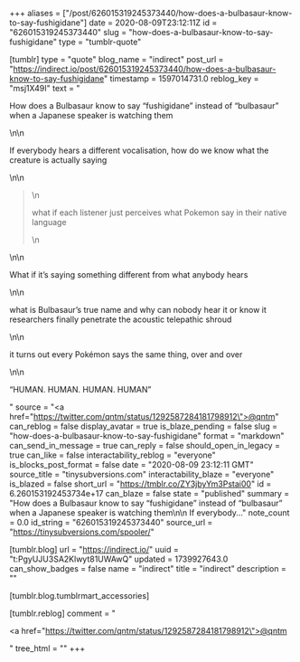 +++
aliases = ["/post/626015319245373440/how-does-a-bulbasaur-know-to-say-fushigidane"]
date = 2020-08-09T23:12:11Z
id = "626015319245373440"
slug = "how-does-a-bulbasaur-know-to-say-fushigidane"
type = "tumblr-quote"

[tumblr]
type = "quote"
blog_name = "indirect"
post_url = "https://indirect.io/post/626015319245373440/how-does-a-bulbasaur-know-to-say-fushigidane"
timestamp = 1597014731.0
reblog_key = "msj1X49I"
text = "<p>How does a Bulbasaur know to say &ldquo;fushigidane&rdquo; instead of &ldquo;bulbasaur&rdquo; when a Japanese speaker is watching them</p>\n\n<p>If everybody hears a different vocalisation, how do we know what the creature is actually saying</p>\n\n<blockquote>\n  <p>what if each listener just perceives what Pokemon say in their native language</p>\n</blockquote>\n\n<p>What if it&rsquo;s saying something different from what anybody hears</p>\n\n<p>what is Bulbasaur&rsquo;s true name and why can nobody hear it or know it researchers finally penetrate the acoustic telepathic shroud</p>\n\n<p>it turns out every Pokémon says the same thing, over and over</p>\n\n<p>&ldquo;HUMAN. HUMAN. HUMAN. HUMAN&rdquo;</p>"
source = "<a href=\"https://twitter.com/qntm/status/1292587284181798912\">@qntm</a>"
can_reblog = false
display_avatar = true
is_blaze_pending = false
slug = "how-does-a-bulbasaur-know-to-say-fushigidane"
format = "markdown"
can_send_in_message = true
can_reply = false
should_open_in_legacy = true
can_like = false
interactability_reblog = "everyone"
is_blocks_post_format = false
date = "2020-08-09 23:12:11 GMT"
source_title = "tinysubversions.com"
interactability_blaze = "everyone"
is_blazed = false
short_url = "https://tmblr.co/ZY3jbyYm3Pstai00"
id = 6.260153192453734e+17
can_blaze = false
state = "published"
summary = "How does a Bulbasaur know to say “fushigidane” instead of “bulbasaur” when a Japanese speaker is watching them\n\n If everybody..."
note_count = 0.0
id_string = "626015319245373440"
source_url = "https://tinysubversions.com/spooler/"

[tumblr.blog]
url = "https://indirect.io/"
uuid = "t:PgyUJU3SA2Klwyt81UWAwQ"
updated = 1739927643.0
can_show_badges = false
name = "indirect"
title = "indirect"
description = ""

[tumblr.blog.tumblrmart_accessories]

[tumblr.reblog]
comment = "<p><a href=\"https://twitter.com/qntm/status/1292587284181798912\">@qntm</a></p>"
tree_html = ""
+++
